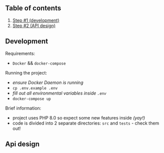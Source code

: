## Table of contents
1. [Step #1 (development)](#markdown-header-development)
2. [Step #2 (API design)](#markdown-header-api-design)

## Development

Requirements:
* `Docker` && `docker-compose`

Running the project:
* _ensure Docker Daemon is running_
* `cp .env.example .env`
* _fill out all environmental variables inside `.env`_
* `docker-compose up`

Brief information:
* project uses PHP 8.0 so expect some new features inside _(yay!)_
* code is divided into 2 separate directories: `src` and `tests` - check them out!

## Api design
